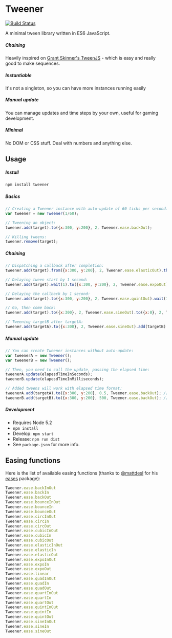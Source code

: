 # Tweener

[![Build Status](https://secure.travis-ci.org/gamestdio/tweener.png?branch=master)](https://travis-ci.org/gamestdio/tweener)

A minimal tween library written in ES6 JavaScript.

##### Chaining
  Heavily inspired on [Grant Skinner's TweenJS](http://www.createjs.com/tweenjs) - which is easy and really good to make sequences.
##### Instantiable
  It's not a singleton, so you can have more instances running easily
##### Manual update
  You can manage updates and time steps by your own, useful for gaming development.
##### Minimal
  No DOM or CSS stuff. Deal with numbers and anything else.

## Usage

##### Install
```javascript
npm install tweener
```

##### Basics
```javascript
// Creating a Tweener instance with auto-update of 60 ticks per second:
var tweener = new Tweener(1/60);

// Tweening an object:
tweener.add(target).to({x:300, y:200}, 2, Tweener.ease.backOut);

// Killing tweens:
tweener.remove(target);
```

##### Chaining
```javascript
// Dispatching a callback after completion:
tweener.add(target).from({x:300, y:200}, 2, Tweener.ease.elasticOut).then(method);

// Delaying tween start by 1 second:
tweener.add(target).wait(1).to({x:300, y:200}, 2, Tweener.ease.expoOut);

// Delaying the callback by 1 second:
tweener.add(target).to({x:300, y:200}, 2, Tweener.ease.quintOut).wait(1).then(method);

// Go, then come back:
tweener.add(target).to({x:300}, 2, Tweener.ease.sineOut).to({x:0}, 2, Tweener.ease.sineOut);

// Tweening targetB after targetA:
tweener.add(targetA).to({x:300}, 2, Tweener.ease.sineOut).add(targetB).to({x:300}, 2, Tweener.ease.sineOut);
```

##### Manual update
```javascript
// You can create Tweener instances without auto-update:
var tweenerA = new Tweener();
var tweenerB = new Tweener();

// Then, you need to call the update, passing the elapsed time:
tweenerA.update(elapesdTimeInSeconds);
tweenerB.update(elapesdTimeInMilliseconds);

// Added tweens will work with elapsed time format:
tweenerA.add(targetA).to({x:300, y:200}, 0.5, Tweener.ease.backOut); //seconds
tweenerB.add(targetB).to({x:300, y:200}, 500, Tweener.ease.backOut); //milliseconds
```

##### Development
- Requires Node 5.2
- `npm install`
- Develop: `npm start`
- Release: `npm run dist`
- See `package.json` for more info.

## Easing functions

Here is the list of available easing functions (thanks to [@mattdesl](https://github.com/mattdesl) for his [eases](https://github.com/mattdesl/eases) package):

```javascript
Tweener.ease.backInOut
Tweener.ease.backIn
Tweener.ease.backOut
Tweener.ease.bounceInOut
Tweener.ease.bounceIn
Tweener.ease.bounceOut
Tweener.ease.circInOut
Tweener.ease.circIn
Tweener.ease.circOut
Tweener.ease.cubicInOut
Tweener.ease.cubicIn
Tweener.ease.cubicOut
Tweener.ease.elasticInOut
Tweener.ease.elasticIn
Tweener.ease.elasticOut
Tweener.ease.expoInOut
Tweener.ease.expoIn
Tweener.ease.expoOut
Tweener.ease.linear
Tweener.ease.quadInOut
Tweener.ease.quadIn
Tweener.ease.quadOut
Tweener.ease.quartInOut
Tweener.ease.quartIn
Tweener.ease.quartOut
Tweener.ease.quintInOut
Tweener.ease.quintIn
Tweener.ease.quintOut
Tweener.ease.sineInOut
Tweener.ease.sineIn
Tweener.ease.sineOut
```
